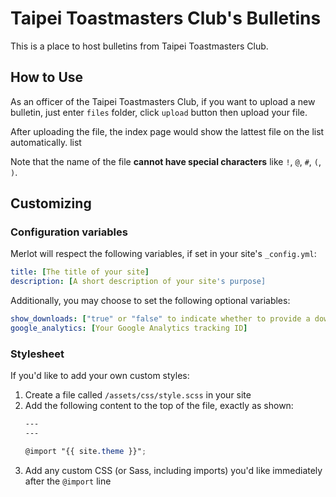 # Taipei Toastmasters Club's Bulletins

This is a place to host bulletins from Taipei Toastmasters Club.

## How to Use

As an officer of the Taipei Toastmasters Club, if you want to upload a new bulletin, just enter `files` folder, click
`upload` button then upload your file.

After uploading the file, the index page would show the lattest file on the
list automatically.
list

Note that the name of the file **cannot have special characters** like `!`, `@`, `#`,
`(`, `)`.


## Customizing

### Configuration variables

Merlot will respect the following variables, if set in your site's `_config.yml`:

```yml
title: [The title of your site]
description: [A short description of your site's purpose]
```

Additionally, you may choose to set the following optional variables:

```yml
show_downloads: ["true" or "false" to indicate whether to provide a download URL]
google_analytics: [Your Google Analytics tracking ID]
```

### Stylesheet

If you'd like to add your own custom styles:

1. Create a file called `/assets/css/style.scss` in your site
2. Add the following content to the top of the file, exactly as shown:
    ```scss
    ---
    ---

    @import "{{ site.theme }}";
    ```
3. Add any custom CSS (or Sass, including imports) you'd like immediately after the `@import` line

